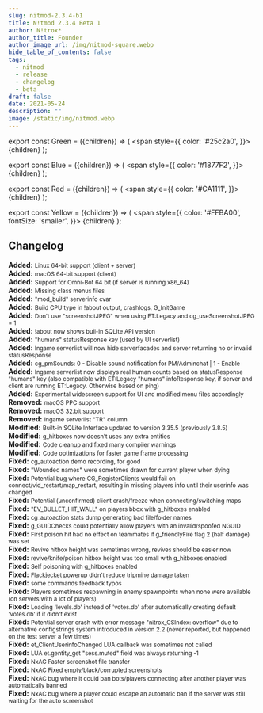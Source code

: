 ```yaml
---
slug: nitmod-2.3.4-b1
title: N!tmod 2.3.4 Beta 1
author: N!trox*
author_title: Founder
author_image_url: /img/nitmod-square.webp
hide_table_of_contents: false
tags:
  - nitmod
  - release
  - changelog
  - beta
draft: false
date: 2021-05-24
description: ""
image: /static/img/nitmod.webp
---
```


export const Green = ({children}) => (
  <span
    style={{
      color: '#25c2a0',
    }}>
    {children}
  </span>
);

export const Blue = ({children}) => (
  <span
    style={{
      color: '#1877F2',
    }}>
    {children}
  </span>
);

export const Red = ({children}) => (
  <span
    style={{
      color: '#CA1111',
    }}>
    {children}
  </span>
);

export const Yellow = ({children}) => (
  <span
    style={{
      color: '#FFBA00',
      fontSize: 'smaller',
    }}>
    {children}
  </span>
);

## Changelog
**<Green>Added:</Green>** <small>Linux 64-bit support (client + server)</small>  
**<Green>Added:</Green>** <small>macOS 64-bit support (client)</small>  
**<Green>Added:</Green>** <small>Support for Omni-Bot 64 bit (if server is running x86_64)</small>  
**<Green>Added:</Green>** <small>Missing class menus files</small>  
**<Green>Added:</Green>** <small>"mod_build" serverinfo cvar</small>  
**<Green>Added:</Green>** <small>Build CPU type in !about output, crashlogs, G_InitGame</small>  
**<Green>Added:</Green>** <small>Don't use "screenshotJPEG" when using ET:Legacy and cg_useScreenshotJPEG = 1</small>  
**<Green>Added:</Green>** <small>!about now shows buil-in SQLite API version</small>  
**<Green>Added:</Green>** <small>"humans" statusResponse key (used by UI serverlist)</small>  
**<Green>Added:</Green>** <small>Ingame serverlist will now hide serverfacades and server returning no or invalid statusResponse</small>  
**<Green>Added:</Green>** <small>cg_pmSounds: 0 - Disable sound notification for PM/Adminchat | 1 - Enable</small>  
**<Green>Added:</Green>** <small>Ingame serverlist now displays real human counts based on statusResponse "humans" key (also compatible with ET:Legacy "humans" infoResponse key, if server and client are running ET:Legacy. Otherwise based on ping)</small>  
**<Green>Added:</Green>** <small>Experimental widescreen support for UI and modified menu files accordingly</small>  
**<Red>Removed:</Red>** <small>macOS PPC support</small>  
**<Red>Removed:</Red>** <small>macOS 32.bit support</small>  
**<Red>Removed:</Red>** <small>Ingame serverlist "TR" column</small>  
**<Yellow>Modified:</Yellow>** <small>Built-in SQLite Interface updated to version 3.35.5 (previously 3.8.5)</small>  
**<Yellow>Modified:</Yellow>** <small>g_hitboxes now doesn't uses any extra entities</small>  
**<Yellow>Modified:</Yellow>** <small>Code cleanup and fixed many compiler warnings</small>  
**<Yellow>Modified:</Yellow>** <small>Code optimizations for faster game frame processing</small>  
**<Blue>Fixed:</Blue>** <small>cg_autoaction demo recording, for good</small>  
**<Blue>Fixed:</Blue>** <small>"Wounded names" were sometimes drawn for current player when dying</small>  
**<Blue>Fixed:</Blue>** <small>Potential bug where CG_RegisterClients would fail on connect/vid_restart/map_restart, resulting in missing players info until their userinfo was changed</small>  
**<Blue>Fixed:</Blue>** <small>Potential (unconfirmed) client crash/freeze when connecting/switching maps</small>  
**<Blue>Fixed:</Blue>** <small>"EV_BULLET_HIT_WALL" on players bbox with g_hitboxes enabled</small>  
**<Blue>Fixed:</Blue>** <small>cg_autoaction stats dump generating bad file/folder names</small>  
**<Blue>Fixed:</Blue>** <small>g_GUIDChecks could potentially allow players with an invalid/spoofed NGUID</small>  
**<Blue>Fixed:</Blue>** <small>First poison hit had no effect on teammates if g_friendlyFire flag 2 (half damage) was set</small>  
**<Blue>Fixed:</Blue>** <small>Revive hitbox height was sometimes wrong, revives should be easier now</small>  
**<Blue>Fixed:</Blue>** <small>revive/knife/poison hitbox height was too small with g_hitboxes enabled</small>  
**<Blue>Fixed:</Blue>** <small>Self poisoning with g_hitboxes enabled</small>  
**<Blue>Fixed:</Blue>** <small>Flackjecket powerup didn't reduce tripmine damage taken</small>  
**<Blue>Fixed:</Blue>** <small>some commands feedback typos</small>  
**<Blue>Fixed:</Blue>** <small>Players sometimes respawning in enemy spawnpoints when none were available (on servers with a lot of players)</small>  
**<Blue>Fixed:</Blue>** <small>Loading 'levels.db' instead of 'votes.db' after automatically creating default 'votes.db' if it didn't exist</small>  
**<Blue>Fixed:</Blue>** <small>Potential server crash with error message "nitrox_CSIndex: overflow" due to alternative configstrings system introduced in version 2.2 (never reported, but happened on the test server a few times)</small>  
**<Blue>Fixed:</Blue>** <small>et_ClientUserinfoChanged LUA callback was sometimes not called</small>  
**<Blue>Fixed:</Blue>** <small>LUA et.gentity_get "sess.muted" field was always returning -1</small>  
**<Blue>Fixed:</Blue>** <small>NxAC Faster screenshot file transfer</small>  
**<Blue>Fixed:</Blue>** <small>NxAC Fixed empty/black/corrupted screenshots</small>  
**<Blue>Fixed:</Blue>** <small>NxAC bug where it could ban bots/players connecting after another player was automatically banned</small>  
**<Blue>Fixed:</Blue>** <small>NxAC bug where a player could escape an automatic ban if the server was still waiting for the auto screenshot</small>  